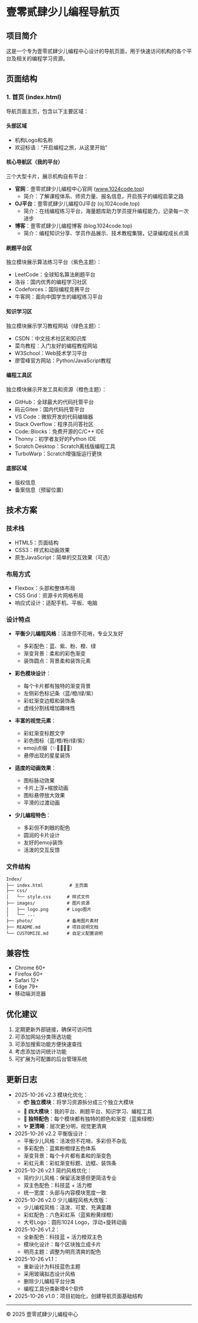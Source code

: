 # 壹零贰肆少儿编程导航页

## 项目简介
这是一个专为壹零贰肆少儿编程中心设计的导航页面，用于快速访问机构的各个平台及相关的编程学习资源。

## 页面结构

### 1. 首页 (index.html)
导航页面主页，包含以下主要区域：

#### 头部区域
- 机构Logo和名称
- 欢迎标语："开启编程之旅，从这里开始"

#### 核心导航区（我的平台）
三个大型卡片，展示机构自有平台：
- **官网**：壹零贰肆少儿编程中心官网 (www.1024code.top)
  - 简介：了解课程体系、师资力量、报名信息，开启孩子的编程启蒙之路
- **OJ平台**：壹零贰肆少儿编程OJ平台 (oj.1024code.top)
  - 简介：在线编程练习平台，海量题库助力学员提升编程能力，记录每一次进步
- **博客**：壹零贰肆少儿编程博客 (blog.1024code.top)
  - 简介：编程知识分享、学员作品展示、技术教程集锦，记录编程成长点滴

#### 刷题平台区
独立模块展示算法练习平台（紫色主题）：
- LeetCode：全球知名算法刷题平台
- 洛谷：国内优秀的编程学习社区
- Codeforces：国际编程竞赛平台
- 牛客网：面向中国学生的编程练习平台

#### 知识学习区
独立模块展示学习教程网站（绿色主题）：
- CSDN：中文技术社区和知识库
- 菜鸟教程：入门友好的编程教程网站
- W3School：Web技术学习平台
- 廖雪峰官方网站：Python/JavaScript教程

#### 编程工具区
独立模块展示开发工具和资源（橙色主题）：
- GitHub：全球最大的代码托管平台
- 码云Gitee：国内代码托管平台
- VS Code：微软开发的代码编辑器
- Stack Overflow：程序员问答社区
- Code::Blocks：免费开源的C/C++ IDE
- Thonny：初学者友好的Python IDE
- Scratch Desktop：Scratch离线版编程工具
- TurboWarp：Scratch增强版运行更快

#### 底部区域
- 版权信息
- 备案信息（预留位置）

## 技术方案

### 技术栈
- HTML5：页面结构
- CSS3：样式和动画效果
- 原生JavaScript：简单的交互效果（可选）

### 布局方式
- Flexbox：头部和整体布局
- CSS Grid：资源卡片网格布局
- 响应式设计：适配手机、平板、电脑

### 设计特点
- **平衡少儿编程风格**：活泼但不花哨，专业又友好
  - 多彩配色：蓝、紫、粉、橙、绿
  - 渐变背景：柔和的彩色渐变
  - 装饰圆点：背景柔和装饰元素
  
- **彩色模块设计**：
  - 每个卡片都有独特的渐变背景
  - 左侧彩色标记条（蓝/橙/绿/紫）
  - 彩虹渐变边框和装饰条
  - 虚线分割线增加趣味性
  
- **丰富的视觉元素**：
  - 彩虹渐变标题文字
  - 彩色图标（蓝/橙/粉/绿/紫）
  - emoji点缀（✨🌟💡🚀🎯）
  - 悬停出现的星星装饰
  
- **适度的动画效果**：
  - 图标脉动效果
  - 卡片上浮+缩放动画
  - 图标悬停放大效果
  - 平滑的过渡动画
  
- **少儿编程特色**：
  - 多彩但不刺眼的配色
  - 圆润的卡片设计
  - 友好的emoji装饰
  - 活泼的交互反馈

### 文件结构
```
Index/
├── index.html          # 主页面
├── css/
│   └── style.css      # 样式文件
├── images/            # 图片资源
│   ├── logo.png       # Logo图片
│   └── ...
├── photo/             # 备用图片素材
├── README.md          # 项目说明文档
└── CUSTOMIZE.md       # 自定义配置说明
```

## 兼容性
- Chrome 60+
- Firefox 60+
- Safari 12+
- Edge 79+
- 移动端浏览器

## 优化建议
1. 定期更新外部链接，确保可访问性
2. 可添加网站分类筛选功能
3. 可添加搜索功能方便快速查找
4. 考虑添加访问统计功能
5. 可扩展为可配置的后台管理系统

## 更新日志
- 2025-10-26 v2.3 模块化优化：
  - **📦 独立模块**：将学习资源拆分成三个独立大模块
  - **🎨 四大模块**：我的平台、刷题平台、知识学习、编程工具
  - **🌈 独特配色**：每个模块都有独特的颜色和渐变（蓝紫绿橙）
  - **✨ 更清晰**：层次更分明，视觉更清爽
- 2025-10-26 v2.2 平衡版设计：
  - 平衡少儿风格：活泼但不花哨，多彩但不杂乱
  - 多彩配色：蓝紫粉橙绿五色体系
  - 渐变背景：每个卡片都有柔和的渐变色
  - 彩虹元素：彩虹渐变标题、边框、装饰条
- 2025-10-26 v2.1 简约风格优化：
  - 简约少儿风格：保留活泼感但更简洁专业
  - 双主色配色：科技蓝 + 活力橙
  - 统一宽度：头部与内容模块宽度一致
- 2025-10-26 v2.0 少儿编程风格大改版：
  - 少儿编程风格：活泼、可爱、充满童趣
  - 彩虹配色：六色彩虹系（蓝紫粉黄绿橙）
  - 大号Logo：圆形1024 Logo，浮动+旋转动画
- 2025-10-26 v1.2：
  - 全新配色：科技蓝 + 活力橙双主色
  - 模块化设计：每个区块独立成卡片
  - 明亮主题：调整为明亮清爽的配色
- 2025-10-26 v1.1：
  - 重新设计为科技蓝色主题
  - 采用玻璃拟态设计风格
  - 删除少儿编程平台分类
  - 编程工具分类新增4个软件
- 2025-10-26 v1.0：项目初始化，创建导航页面基础结构

---
© 2025 壹零贰肆少儿编程中心

